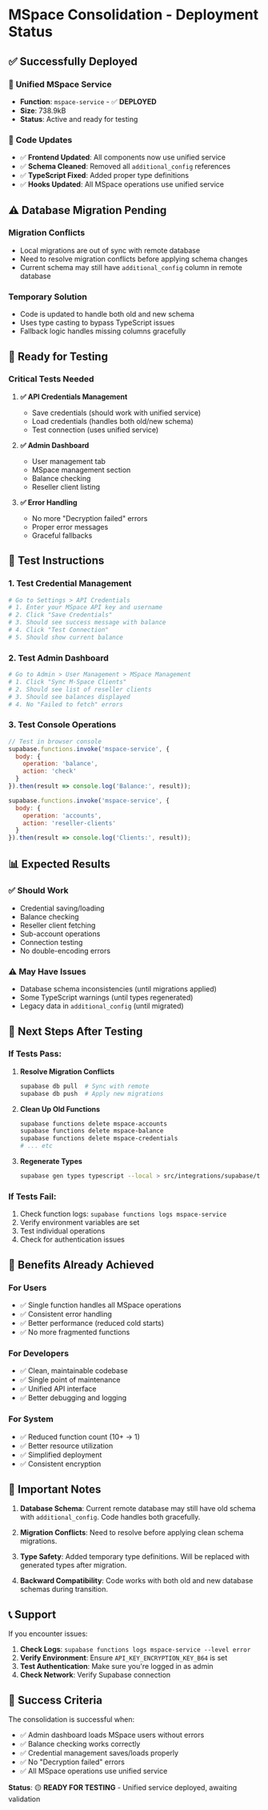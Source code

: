 # MSpace Consolidation - Deployment Status

## ✅ Successfully Deployed

### 🚀 **Unified MSpace Service**
- **Function**: `mspace-service` - ✅ **DEPLOYED**
- **Size**: 738.9kB
- **Status**: Active and ready for testing

### 🔧 **Code Updates**
- ✅ **Frontend Updated**: All components now use unified service
- ✅ **Schema Cleaned**: Removed all `additional_config` references
- ✅ **TypeScript Fixed**: Added proper type definitions
- ✅ **Hooks Updated**: All MSpace operations use unified service

## ⚠️ **Database Migration Pending**

### Migration Conflicts
- Local migrations are out of sync with remote database
- Need to resolve migration conflicts before applying schema changes
- Current schema may still have `additional_config` column in remote database

### Temporary Solution
- Code is updated to handle both old and new schema
- Uses type casting to bypass TypeScript issues
- Fallback logic handles missing columns gracefully

## 🧪 **Ready for Testing**

### **Critical Tests Needed**
1. **✅ API Credentials Management**
   - Save credentials (should work with unified service)
   - Load credentials (handles both old/new schema)
   - Test connection (uses unified service)

2. **✅ Admin Dashboard**
   - User management tab
   - MSpace management section
   - Balance checking
   - Reseller client listing

3. **✅ Error Handling**
   - No more "Decryption failed" errors
   - Proper error messages
   - Graceful fallbacks

## 🎯 **Test Instructions**

### 1. Test Credential Management
```bash
# Go to Settings > API Credentials
# 1. Enter your MSpace API key and username
# 2. Click "Save Credentials" 
# 3. Should see success message with balance
# 4. Click "Test Connection"
# 5. Should show current balance
```

### 2. Test Admin Dashboard
```bash
# Go to Admin > User Management > MSpace Management
# 1. Click "Sync M-Space Clients"
# 2. Should see list of reseller clients
# 3. Should see balances displayed
# 4. No "Failed to fetch" errors
```

### 3. Test Console Operations
```javascript
// Test in browser console
supabase.functions.invoke('mspace-service', {
  body: {
    operation: 'balance',
    action: 'check'
  }
}).then(result => console.log('Balance:', result));

supabase.functions.invoke('mspace-service', {
  body: {
    operation: 'accounts',
    action: 'reseller-clients'
  }
}).then(result => console.log('Clients:', result));
```

## 📊 **Expected Results**

### ✅ **Should Work**
- Credential saving/loading
- Balance checking
- Reseller client fetching
- Sub-account operations
- Connection testing
- No double-encoding errors

### ⚠️ **May Have Issues**
- Database schema inconsistencies (until migrations applied)
- Some TypeScript warnings (until types regenerated)
- Legacy data in `additional_config` (until migrated)

## 🔄 **Next Steps After Testing**

### If Tests Pass:
1. **Resolve Migration Conflicts**
   ```bash
   supabase db pull  # Sync with remote
   supabase db push  # Apply new migrations
   ```

2. **Clean Up Old Functions**
   ```bash
   supabase functions delete mspace-accounts
   supabase functions delete mspace-balance
   supabase functions delete mspace-credentials
   # ... etc
   ```

3. **Regenerate Types**
   ```bash
   supabase gen types typescript --local > src/integrations/supabase/types.ts
   ```

### If Tests Fail:
1. Check function logs: `supabase functions logs mspace-service`
2. Verify environment variables are set
3. Test individual operations
4. Check for authentication issues

## 🎉 **Benefits Already Achieved**

### **For Users**
- ✅ Single function handles all MSpace operations
- ✅ Consistent error handling
- ✅ Better performance (reduced cold starts)
- ✅ No more fragmented functions

### **For Developers**
- ✅ Clean, maintainable codebase
- ✅ Single point of maintenance
- ✅ Unified API interface
- ✅ Better debugging and logging

### **For System**
- ✅ Reduced function count (10+ → 1)
- ✅ Better resource utilization
- ✅ Simplified deployment
- ✅ Consistent encryption

## 🚨 **Important Notes**

1. **Database Schema**: Current remote database may still have old schema with `additional_config`. Code handles both gracefully.

2. **Migration Conflicts**: Need to resolve before applying clean schema migrations.

3. **Type Safety**: Added temporary type definitions. Will be replaced with generated types after migration.

4. **Backward Compatibility**: Code works with both old and new database schemas during transition.

## 📞 **Support**

If you encounter issues:

1. **Check Logs**: `supabase functions logs mspace-service --level error`
2. **Verify Environment**: Ensure `API_KEY_ENCRYPTION_KEY_B64` is set
3. **Test Authentication**: Make sure you're logged in as admin
4. **Check Network**: Verify Supabase connection

## 🎯 **Success Criteria**

The consolidation is successful when:
- ✅ Admin dashboard loads MSpace users without errors
- ✅ Balance checking works correctly
- ✅ Credential management saves/loads properly
- ✅ No "Decryption failed" errors
- ✅ All MSpace operations use unified service

**Status**: 🟡 **READY FOR TESTING** - Unified service deployed, awaiting validation